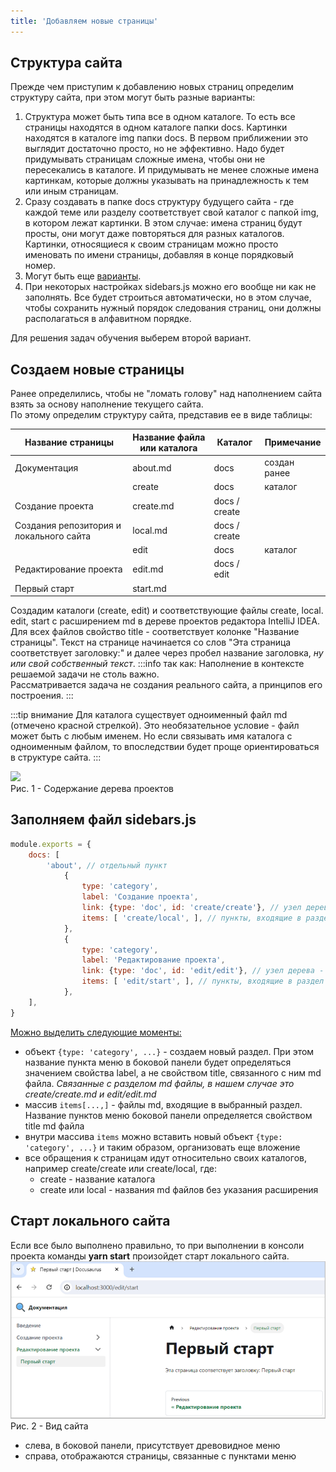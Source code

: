 ```yaml
---
title: 'Добавляем новые страницы'
---
```


## Структура сайта

Прежде чем приступим к добавлению новых страниц определим структуру сайта, при этом могут быть разные варианты:
1. Структура может быть типа все в одном каталоге. То есть все страницы находятся в одном каталоге папки docs. Картинки находятся в каталоге img папки docs. 
В первом приближении это выглядит достаточно просто, но не эффективно. Надо будет придумывать страницам сложные имена, чтобы они не пересекались в каталоге. 
И придумывать не менее сложные имена картинкам, которые должны указывать на принадлежность к тем или иным страницам. 
2. Сразу создавать в папке docs структуру будущего сайта - где каждой теме или разделу соответствует свой каталог с папкой img, в котором лежат картинки. 
В этом случае: имена страниц будут просты, они могут даже повторяться для разных каталогов. 
Картинки, относящиеся к своим страницам можно просто именовать по имени страницы, добавляя в конце порядковый номер. 
3. Могут быть еще [варианты](https://docusaurus.io/docs/create-doc).
4. При некоторых настройках sidebars.js можно его вообще ни как не заполнять. Все будет строиться автоматически, но в этом случае, 
чтобы сохранить нужный порядок следования страниц, они должны располагаться в алфавитном порядке.

Для решения задач обучения выберем второй вариант.


## Создаем новые страницы

Ранее определились, чтобы не "ломать голову" над наполнением сайта взять за основу наполнение текущего сайта.  
По этому определим структуру сайта, представив ее в виде таблицы:

| Название страницы                        | Название файла или  каталога | Каталог       | Примечание   |
|------------------------------------------|------------------------------|---------------|--------------|
| Документация                             | about.md                     | docs          | создан ранее |
|                                          | create                       | docs          | каталог      |
| Создание проекта                         | create.md                    | docs / create |              |
| Создания репозитория и  локального сайта | local.md                     | docs / create |              |
|                                          | edit                         | docs          | каталог      |
| Редактирование проекта                   | edit.md                      | docs / edit   |              |
| Первый старт                             | start.md                     |               |              |
  
 Создадим каталоги (create, edit) и соответствующие файлы create, local. edit, start с расширением md в дереве проектов редактора IntelliJ IDEA.
 Для всех файлов свойство title - соответствует колонке "Название страницы". 
 Текст на странице начинается со слов "Эта страница соответствует заголовку:" и далее через пробел название заголовка, _ну или свой собственный текст_.
:::info так как: 
 Наполнение в контексте решаемой задачи не столь важно.  
 Рассматривается задача не создания реального сайта, а принципов его построения.
:::

 :::tip внимание
Для каталога существует одноименный файл md (отмечено красной стрелкой). Это необязательное условие - файл может быть с любым именем.
Но если связывать имя каталога с одноименным файлом, то впоследствии будет проще ориентироваться в структуре сайта.
:::
 
![](img/new-pages1.png)  
Рис. 1 - Содержание дерева проектов


## Заполняем файл sidebars.js

```js Заполняем файл sidebars.js
module.exports = {
    docs: [
        'about', // отдельный пункт
            {
                type: 'category',
                label: 'Создание проекта',
                link: {type: 'doc', id: 'create/create'}, // узел дерева - название раздела
                items: [ 'create/local', ], // пункты, входящие в раздел
            },
            {
                type: 'category',
                label: 'Редактирование проекта',
                link: {type: 'doc', id: 'edit/edit'}, // узел дерева - название раздела
                items: [ 'edit/start', ], // пункты, входящие в раздел
            },
    ],
}     
```

<u>Можно выделить следующие моменты:</u>
- объект `{type: 'category', ...}` - создаем новый раздел. При этом название пункта меню в боковой панели будет определяться значением свойства label, 
  а не свойством title, связанного с ним md файла. _Связанные с разделом md файлы, в нашем случае это create/create.md и edit/edit.md_  
- массив `items[...,]` - файлы md, входящие в выбранный раздел. Название пунктов меню боковой панели определяется свойством title md файла
- внутри массива `items` можно вставить новый объект `{type: 'category', ...}` и таким образом, организовать еще вложение   
- все обращения к страницам идут относительно своих каталогов, например create/create или create/local, где:
  + create - название каталога
  + create или local - названия md файлов без указания расширения


## Старт локального сайта

Если все было выполнено правильно, то при выполнении в консоли проекта команды **yarn start** произойдет старт локального сайта.  
![](img/new-pages2.png)  
Рис. 2 - Вид сайта

- слева, в боковой панели, присутствует древовидное меню
- справа, отображаются страницы, связанные с пунктами меню



